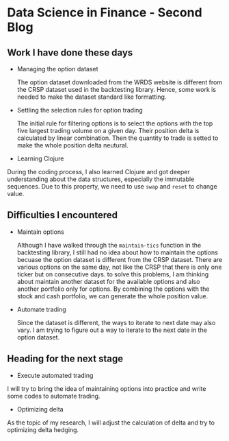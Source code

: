# Data Science in Finance - Second Blog


## Work I have done these days
- Managing the option dataset

  The option dataset downloaded from the WRDS website is different from the CRSP dataset used in the backtesting library. Hence, some work is needed to make the dataset standard like formatting.  
- Settling the selection rules for option trading 

  The initial rule for filtering options is to select the options with the top five largest trading volume on a given day. Their position delta is calculated by linear combination. Then the quantity to trade is setted to make the whole position delta neutural.    
- Learning Clojure

 During the coding process, I also learned Clojure and got deeper understanding about the data structures, especially the immutable sequences. Due to this property, we need to use `swap` and `reset` to change value. 
  
  ## Difficulties I encountered
 - Maintain options

    Although I have walked through the `maintain-tics` function in the backtesting library, I still had no idea about how to maintain the options becuase the option dataset is different from the CRSP dataset. There are various options on the same day, not like the CRSP that there is only one ticker but on consecutive days. to solve this problems, I am thinking about maintain another dataset for the available options and also another portfolio only for options. By combining the options with the stock and cash portfolio, we can generate the whole position value. 
 - Automate trading

    Since the dataset is different, the ways to iterate to next date may also vary. I am trying to figure out a way to iterate to the next date in the option dataset. 
  
  ## Heading for the next stage
  - Execute automated trading

  I will try to bring the idea of maintaining options into practice and write some codes to automate trading.
  - Optimizing delta

  As the topic of my research, I will adjust the calculation of delta and try to optimizing delta hedging.
  

